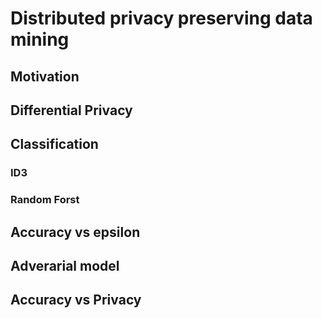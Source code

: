 # Distributed privacy preserving data mining

## Motivation

## Differential Privacy

## Classification

### ID3

### Random Forst

## Accuracy vs epsilon

## Adverarial model

## Accuracy vs Privacy
